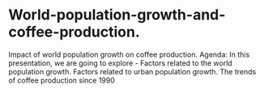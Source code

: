 # World-population-growth-and-coffee-production.
Impact of world population growth  on coffee production.
Agenda:
In this presentation, we are going to explore -
Factors related to the world population growth.
Factors related to urban population growth.
The trends of coffee production since 1990


